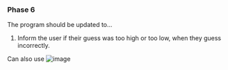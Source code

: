 
### Phase 6

The program should be updated to...

1. Inform the user if their guess was too high or too low, when they guess incorrectly.


Can also use
![image](https://user-images.githubusercontent.com/117469100/221922945-7d466c3d-676e-4062-9e81-e49d2240758c.png)
